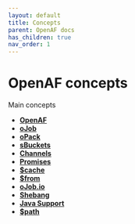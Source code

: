 ```yaml
---
layout: default
title: Concepts
parent: OpenAF docs
has_children: true
nav_order: 1
---
```


# OpenAF concepts

Main concepts

* __[OpenAF](openaf.md)__
* __[oJob](oJob.md)__
* __[oPack](oPack.md)__
* __[sBuckets](sBuckets.md)__
* __[Channels](OpenAF-Channels.md)__
* __[Promises](OpenAF-oPromise.md)__
* __[$cache](OpenAF-cache.md)__
* __[$from](OpenAF-nLinq.md)__
* __[oJob.io](oJobIO.md)__
* __[Shebang](shebang.md)__
* __[Java Support](java.md)__
* __[$path](OpenAF-path.md)__
